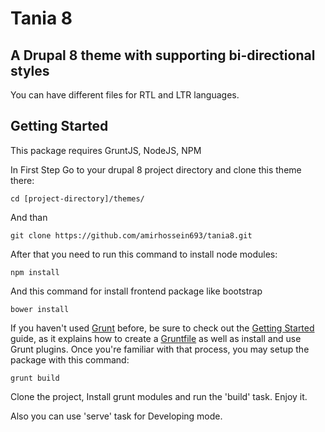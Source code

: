 # Tania 8

## A Drupal 8 theme with supporting bi-directional styles

You can have different files for RTL and LTR languages.

## Getting Started
This package requires GruntJS, NodeJS, NPM 

In First Step Go to your drupal 8 project directory and clone this theme there:

```shell
cd [project-directory]/themes/
```

And than


```shell
git clone https://github.com/amirhossein693/tania8.git 
```

After that you need to run this command to install node modules:

```shell
npm install 
```

And this command for install frontend package like bootstrap

```shell
bower install 
```

If you haven't used [Grunt](http://gruntjs.com/) before, be sure to check out the [Getting Started](http://gruntjs.com/getting-started) guide, as it explains how to create a [Gruntfile](http://gruntjs.com/sample-gruntfile) as well as install and use Grunt plugins. Once you're familiar with that process, you may setup the package with this command:

```shell
grunt build
```

Clone the project, Install grunt modules and run the 'build' task.
Enjoy it.

Also you can use 'serve' task for Developing mode.
